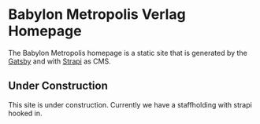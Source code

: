 # Babylon Metropolis Verlag Homepage

The Babylon Metropolis homepage is a static site that is generated by the [Gatsby](https://www.gatsbyjs.org) and with [Strapi](https://strapi.io) as CMS.

## Under Construction

This site is under construction. Currently we have a staffholding with strapi hooked in.
